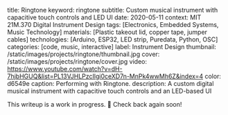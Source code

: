 title: Ringtone
keyword: ringtone
subtitle: Custom musical instrument with capacitive touch controls and LED UI
date: 2020-05-11
context: MIT 21M.370 Digital Instrument Design
tags: [Electronics, Embedded Systems, Music Technology]
materials: [Plastic takeout lid, copper tape, jumper cables]
technologies: [Arduino, ESP32, LED strip, Puredata, Python, OSC]
categories: [code, music, interactive]
label: Instrument Design
thumbnail: /static/images/projects/ringtone/thumbnail.jpg
cover: /static/images/projects/ringtone/cover.jpg
video: https://www.youtube.com/watch?v=dH-7hjbHGUQ&list=PL13VJHLPzcIlgi0ceXD7n-MnPk4wwMh6Z&index=4
color: d6549e
caption: Performing with Ringtone.
description: A custom digital musical instrument with capacitive touch controls and an LED-based UI

This writeup is a work in progress. 🙈 Check back again soon!

